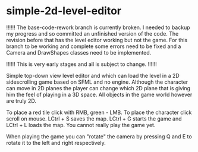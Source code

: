 # simple-2d-level-editor
!!!!!! The base-code-rework branch is currently broken. I needed to backup my progress and so committed an unfinished version of the code. The revision before that has the level editor working but not the game. For this branch to be working and complete some errors need to be fixed and a Camera and DrawShapes classes need to be implemented.


!!!!!! This is very early stages and all is subject to change. !!!!!!

Simple top-down view level editor and which can load the level in a 2D sidescrolling game based on SFML and no engine. Although the character can move in 2D planes the player can change which 2D plane that is giving him the feel of playing in a 3D space. All objects in the game world however are truly 2D. 

To place a red tile click with RMB, green - LMB. To place the character click scroll on mouse. LCtrl + S saves the map. LCtrl + G starts the game and LCtrl + L loads the map. You cannot really play the game yet.

When playing the game you can "rotate" the camera by pressing Q and E to rotate it to the left and right respectively.
